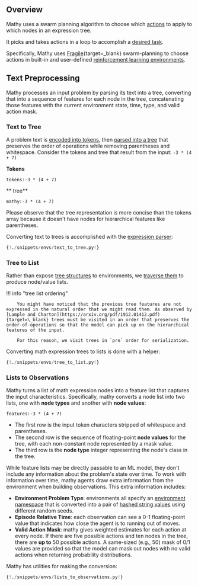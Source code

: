 ## Overview

Mathy uses a swarm planning algorithm to choose which [actions](/rules/overview) to apply to which nodes in an expression tree.

It picks and takes actions in a loop to accomplish a [desired task](/envs/overview).

Specifically, Mathy uses [Fragile](https://github.com/FragileTech/fragile){target=\_blank} swarm-planning to choose actions in built-in and user-defined [reinforcement learning environments](/envs/overview).

## Text Preprocessing

Mathy processes an input problem by parsing its text into a tree, converting that into a sequence of features for each node in the tree, concatenating those features with the current environment state, time, type, and valid action mask.

### Text to Tree

A problem text is [encoded into tokens](/cas/tokenizer), then [parsed into a tree](/cas/parser) that preserves the order of operations while removing parentheses and whitespace.
Consider the tokens and tree that result from the input: `-3 * (4 + 7)`

**Tokens**

`tokens:-3 * (4 + 7)`

** tree**

`mathy:-3 * (4 + 7)`

Please observe that the tree representation is more concise than the tokens array because it doesn't have nodes for hierarchical features like parentheses.

Converting text to trees is accomplished with the [expression parser](/cas/parser):

```python
{!./snippets/envs/text_to_tree.py!}
```

### Tree to List

Rather than expose [tree structures](/api/core/expressions/#mathexpression) to environments, we [traverse them](/api/core/expressions/#to_list) to produce node/value lists.

!!! info "tree list ordering"

        You might have noticed that the previous tree features are not expressed in the natural order that we might read them. As observed by [Lample and Charton](https://arxiv.org/pdf/1912.01412.pdf){target=\_blank} trees must be visited in an order that preserves the order-of-operations so that the model can pick up on the hierarchical features of the input.

        For this reason, we visit trees in `pre` order for serialization.

Converting math expression trees to lists is done with a helper:

```python
{!./snippets/envs/tree_to_list.py!}
```

### Lists to Observations

Mathy turns a list of math expression nodes into a feature list that captures the input characteristics. Specifically, mathy converts a node list into two lists, one with **node types** and another with **node values**:

`features:-3 * (4 + 7)`

- The first row is the input token characters stripped of whitespace and parentheses.
- The second row is the sequence of floating-point **node values** for the tree, with each non-constant node represented by a mask value.
- The third row is the **node type** integer representing the node's class in the tree.

While feature lists may be directly passable to an ML model, they don't include any information about the problem's state over time. To work with information over time, mathy agents draw extra information from the environment when building observations. This extra information includes:

- **Environment Problem Type**: environments all specify an [environment namespace](/api/env/#get_env_namespace) that is converted into a pair of [hashed string values](/api/state/#get_problem_hash) using different random seeds.
- **Episode Relative Time**: each observation can see a 0-1 floating-point value that indicates how close the agent is to running out of moves.
- **Valid Action Mask**: mathy gives weighted estimates for each action at every node. If there are five possible actions and ten nodes in the tree, there are **up to** 50 possible actions. A same-sized (e.g., 50) mask of 0/1 values are provided so that the model can mask out nodes with no valid actions when returning probability distributions.

Mathy has utilities for making the conversion:

```python
{!./snippets/envs/lists_to_observations.py!}
```
